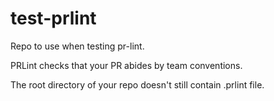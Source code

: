 # test-prlint

Repo to use when testing pr-lint.

PRLint checks that your PR abides by team conventions.

The root directory of your repo doesn't still contain .prlint file.
